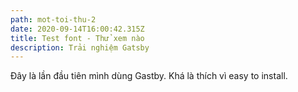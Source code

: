 ```yaml
---
path: mot-toi-thu-2
date: 2020-09-14T16:00:42.315Z
title: Test font - Thử xem nào
description: Trải nghiệm Gatsby
---
```

Đây là lần đầu tiên mình dùng Gastby. Khá là thích vì easy to install.